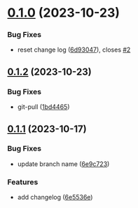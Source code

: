# [0.1.0](https://github.com/Al374/ci-cd/compare/v0.1.2...v0.1.0) (2023-10-23)


### Bug Fixes

* reset change log ([6d93047](https://github.com/Al374/ci-cd/commit/6d930474ab4e4dce47af9dcf2edb4e1f08560761)), closes [#2](https://github.com/Al374/ci-cd/issues/2)



## [0.1.2](https://github.com/Al374/ci-cd/compare/v0.1.1...v0.1.2) (2023-10-23)


### Bug Fixes

* git-pull ([1bd4465](https://github.com/Al374/ci-cd/commit/1bd4465170df60612c407be1150c99139ab946b5))



## [0.1.1](https://github.com/Al374/ci-cd/compare/6e5536efbc2d4c70abcdd8da2f3041a67fefe3a8...v0.1.1) (2023-10-17)


### Bug Fixes

* update branch name ([6e9c723](https://github.com/Al374/ci-cd/commit/6e9c723790e51b99902a6d99c9de511e3be14da2))


### Features

* add changelog ([6e5536e](https://github.com/Al374/ci-cd/commit/6e5536efbc2d4c70abcdd8da2f3041a67fefe3a8))



